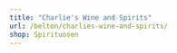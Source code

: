 ```yaml
---
title: "Charlie's Wine and Spirits"
url: /belton/charlies-wine-and-spirits/
shop: Spirituosen
---
```

